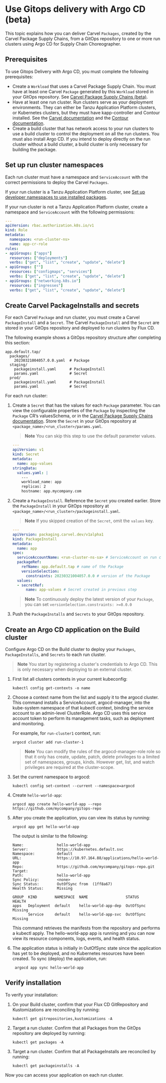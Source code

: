 # Use Gitops delivery with Argo CD (beta)

This topic explains how you can deliver Carvel `Packages`, created by the Carvel Package Supply
Chains, from a GitOps repository to one or more run clusters using Argo CD for Supply Chain
Choreographer.

## <a id="prerecs"></a> Prerequisites

To use Gitops Delivery with Argo CD, you must complete the following prerequisites:

- Create a `Workload` that uses a Carvel Package Supply Chain. You must have at least
  one Carvel `Package` generated by this `Workload` stored in your GitOps
  repository. See [Carvel Package Supply Chains (beta)](carvel-package-supply-chain.hbs.md).
- Have at least one run cluster. Run clusters serve as your deployment
  environments. They can either be Tanzu Application Platform clusters, or
  Kubernetes clusters, but they must have kapp-controller and Contour
  installed. See the [Carvel documentation](https://carvel.dev/kapp-controller/)
  and the [Contour documentation](https://projectcontour.io/).
- Create a build cluster that has network access to your run
  clusters to use a build cluster to control the deployment on all the run
  clusters. You must also install Argo CD.
  If you intend to deploy directly on the run cluster without a build cluster,
  a build cluster is only necessary for building the package.

## <a id="run-cluster-ns"></a> Set up run cluster namespaces

Each run cluster must have a namespace and `ServiceAccount` with the correct permissions to deploy
the Carvel `Packages`.

If your run cluster is a Tanzu Application Platform cluster, see
[Set up developer namespaces to use installed packages](../install-online/set-up-namespaces.hbs.md).

If your run cluster is not a Tanzu Application Platform cluster, create a namespace and
`ServiceAccount` with the following permissions:

```yaml
---
apiVersion: rbac.authorization.k8s.io/v1
kind: Role
metadata:
  namespace: <run-cluster-ns>
  name: app-cr-role
rules:
- apiGroups: ["apps"]
  resources: ["deployments"]
  verbs: ["get", "list", "create", "update", "delete"]
- apiGroups: [""]
  resources: ["configmaps", "services"]
  verbs: ["get", "list", "create", "update", "delete"]
- apiGroups: ["networking.k8s.io"]
  resources: ["ingresses"]
  verbs: ["get", "list", "create", "update", "delete"]
```

## <a id="create-carvel"></a> Create Carvel PackageInstalls and secrets

For each Carvel `Package` and run cluster, you must create a Carvel `PackageInstall` and a `Secret`.
The Carvel `PackageInstall` and the `Secret` are stored in your GitOps repository and deployed to
run clusters by Flux CD.

The following example shows a GitOps repository structure after completing this section:

```console
app.default.tap/
  packages/
    20230321004057.0.0.yaml  # Package
  staging/
    packageinstall.yaml      # PackageInstall
    params.yaml              # Secret
  prod/
    packageinstall.yaml      # PackageInstall
    params.yaml              # Secret
```

For each run cluster:

1. Create a `Secret` that has the values for each `Package` parameter. You can view the configurable
   properties of the `Package` by inspecting the `Package` CR’s valuesSchema, or in the
   [Carvel Package Supply Chains documentation](./carvel-package-supply-chain.hbs.md).
   Store the `Secret` in your GitOps repository at `<package_name>/<run_cluster>/params.yaml`.

   > **Note** You can skip this step to use the default parameter values.

    ```yaml
    ---
    apiVersion: v1
    kind: Secret
    metadata:
      name: app-values
    stringData:
      values.yaml: |
        ---
        workload_name: app
        replicas: 2
        hostname: app.mycompany.com
    ```

1. Create a `PackageInstall`. Reference the `Secret` you created earlier. Store the `PackageInstall`
   in your GitOps repository at `<package_name>/<run_cluster>/packageinstall.yaml`.

   > **Note** If you skipped creation of the `Secret`, omit the `values` key.

    ```yaml
    ---
    apiVersion: packaging.carvel.dev/v1alpha1
    kind: PackageInstall
    metadata:
      name: app
    spec:
      serviceAccountName: <run-cluster-ns-sa> # ServiceAccount on run cluster with permissions to deploy Package, see "Set up run Cluster Namespaces"
      packageRef:
        refName: app.default.tap # name of the Package
        versionSelection:
          constraints: 20230321004057.0.0 # version of the Package
      values:
      - secretRef:
          name: app-values # Secret created in previous step
    ```

   > **Note** To continuously deploy the latest version of your `Package`, you can set
   > `versionSelection.constraints: >=0.0.0`

3. Push the `PackageInstalls` and `Secrets` to your GitOps repository.

## <a id="create-argo"></a> Create an Argo CD application on the Build cluster

Configure Argo CD on the Build cluster to deploy your `Packages`, `PackageInstalls`, and `Secrets`
to each run cluster.

> **Note** You start by registering a cluster's credentials to Argo CD. This is only necessary when
> deploying to an external cluster.

1. First list all clusters contexts in your current kubeconfig:

   ```console
   kubectl config get-contexts -o name
   ```

1. Choose a context name from the list and supply it to the argocd cluster. This command installs a
   ServiceAccount, argocd-manager, into the kube-system namespace of that kubectl context, binding
   the service account to an admin-level ClusterRole. Argo CD uses this service account token to
   perform its management tasks, such as deployment and monitoring.

   For example, for `run-cluster1` context, run:

   ```console
   argocd cluster add run-cluster-1
   ```

   > **Note** You can modify the rules of the argocd-manager-role role so that it only has create,
   > update, patch, delete privileges to a limited set of namespaces, groups, kinds. However get,
   > list, and watch privileges are required at the cluster-scope.

1. Set the current namespace to argocd:

   ```console
   kubectl config set-context --current --namespace=argocd
   ```

1. Create `hello-world-app`:

   ```console
   argocd app create hello-world-app --repo https://github.com/mycompany/gitops-repo
   ```

1. After you create the application, you can view its status by running:

   ```console
   argocd app get hello-world-app
   ```

   The output is similar to the following:

   ```console
   Name:               hello-world-app
   Server:             https://kubernetes.default.svc
   Namespace:          default
   URL:                https://10.97.164.88/applications/hello-world-app
   Repo:               https://github.com/mycompany/gitops-repo.git
   Target:
   Path:               hello-world-app
   Sync Policy:        <none>
   Sync Status:        OutOfSync from  (1ff8a67)
   Health Status:      Missing

   GROUP  KIND        NAMESPACE  NAME                 STATUS     HEALTH
   apps   Deployment  default    hello-world-app-dep  OutOfSync  Missing
          Service     default    hello-world-app-svc  OutOfSync  Missing
   ```

   This command retrieves the manifests from the repository and performs a kubectl apply. The
   hello-world-app app is running and you can now view its resource components, logs, events, and
   health status.

1. The application status is initially in OutOfSync state since the application has yet to be
   deployed, and no Kubernetes resources have been created. To sync (deploy) the application, run:

   ```console
    argocd app sync hello-world-app
   ```

## <a id="verify-install"></a> Verify installation

To verify your installation:

1. On your Build cluster, confirm that your Flux CD GitRepository and Kustomizations are reconciling
   by running:

   ```console
   kubectl get gitrepositories,kustomizations -A
   ```

1. Target a run cluster. Confirm that all Packages from the GitOps repository are deployed by running:

   ```console
   kubectl get packages -A
   ```

1. Target a run cluster. Confirm that all PackageInstalls are reconciled by running:

   ```console
   kubectl get packageinstalls -A
   ```

Now you can access your application on each run cluster.

